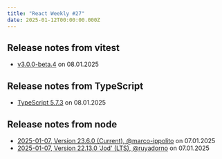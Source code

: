 ```yaml
---
title: "React Weekly #27"
date: 2025-01-12T00:00:00.000Z
---
```


## Release notes from vitest

- [v3.0.0-beta.4](https://github.com/vitest-dev/vitest/releases/tag/v3.0.0-beta.4) on 08.01.2025

## Release notes from TypeScript

- [TypeScript 5.7.3](https://github.com/microsoft/TypeScript/releases/tag/v5.7.3) on 08.01.2025

## Release notes from node

- [2025-01-07, Version 23.6.0 (Current), @marco-ippolito](https://github.com/nodejs/node/releases/tag/v23.6.0) on 07.01.2025
- [2025-01-07, Version 22.13.0 'Jod' (LTS), @ruyadorno](https://github.com/nodejs/node/releases/tag/v22.13.0) on 07.01.2025
